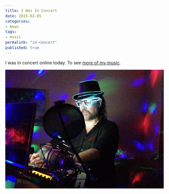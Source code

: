 ```yaml
---
title: I Was In Concert
date: 2015-02-05
categories:
- News
tags:
- music
permalink: "in-concert"
published: true
---
```

I was in concert online today. To see [more of my music](chr1stopher).

![Me in concert](/assets/images/articles/2015-02-05-Concert.webp)